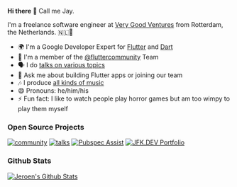 **Hi there** 👋
Call me Jay.

I'm a freelance software engineer at [Very Good Ventures](https://verygood.ventures/) from Rotterdam, the Netherlands. 🇳🇱🧀

- 🌍 I'm a Google Developer Expert for [Flutter](https://flutter.dev/) and [Dart](https://dart.dev/)
- 💙 I'm a member of the [@fluttercommunity](https://github.com/fluttercommunity/community) Team
- 🗣 I do [talks on various topics](https://github.com/jeroen-meijer/talks)
- 💬 Ask me about building Flutter apps or joining our team
- 🎶 I produce [all kinds of music](https://www.instagram.com/jeremysodamusic/)
- 😄 Pronouns: he/him/his
- ⚡ Fun fact: I like to watch people play horror games but am too wimpy to play them myself

### Open Source Projects

[![community](https://github-readme-stats.vercel.app/api/pin/?username=fluttercommunity&repo=community)](https://github.com/fluttercommunity/community)
[![talks](https://github-readme-stats.vercel.app/api/pin/?username=jeroen-meijer&repo=talks)](https://github.com/jeroen-meijer/talks)
[![Pubspec Assist](https://github-readme-stats.vercel.app/api/pin/?username=jeroen-meijer&repo=pubspec-assist)](https://github.com/jeroen-meijer/pubspec-assist)
[![JFK.DEV Portfolio](https://github-readme-stats.vercel.app/api/pin/?username=jfk-dev&repo=portfolio)](https://github.com/jfk-dev/portfolio)

### Github Stats

[![Jeroen's Github Stats](https://github-readme-stats.vercel.app/api?username=jeroen-meijer&count_private=true&theme=default&show_icons=true)](https://github.com/jeroen-meijer)
